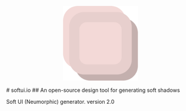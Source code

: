 <p align="center"><img src="./public/logo.png" width="200"></p>
# softui.io
## An open-source design tool for generating soft shadows

Soft UI (Neumorphic) generator.
version 2.0